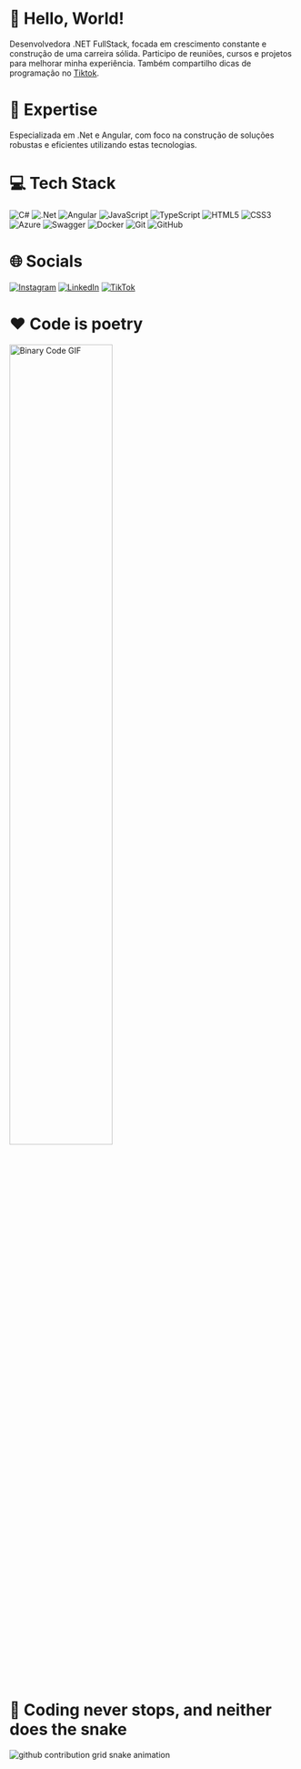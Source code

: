 # 👋 Hello, World!

Desenvolvedora .NET FullStack, focada em crescimento constante e construção de uma carreira sólida. Participo de reuniões, cursos e projetos para melhorar minha experiência. Também compartilho dicas de programação no <a href='https://www.tiktok.com/@larasantanadev'>Tiktok</a>.

# 🚀 Expertise
Especializada em .Net e Angular, com foco na construção de soluções robustas e eficientes utilizando estas tecnologias.

# 💻 Tech Stack
![C#](https://img.shields.io/badge/c%23-%23239120.svg?style=for-the-badge&logo=csharp&logoColor=white) ![.Net](https://img.shields.io/badge/.NET-5C2D91?style=for-the-badge&logo=.net&logoColor=white) ![Angular](https://img.shields.io/badge/angular-%23DD0031.svg?style=for-the-badge&logo=angular&logoColor=white) ![JavaScript](https://img.shields.io/badge/javascript-%23323330.svg?style=for-the-badge&logo=javascript&logoColor=%23F7DF1E) ![TypeScript](https://img.shields.io/badge/typescript-%23007ACC.svg?style=for-the-badge&logo=typescript&logoColor=white) ![HTML5](https://img.shields.io/badge/html5-%23E34F26.svg?style=for-the-badge&logo=html5&logoColor=white) ![CSS3](https://img.shields.io/badge/css3-%231572B6.svg?style=for-the-badge&logo=css3&logoColor=white) ![Azure](https://img.shields.io/badge/azure-%230072C6.svg?style=for-the-badge&logo=microsoftazure&logoColor=white) ![Swagger](https://img.shields.io/badge/-Swagger-%23Clojure?style=for-the-badge&logo=swagger&logoColor=white) ![Docker](https://img.shields.io/badge/docker-%230db7ed.svg?style=for-the-badge&logo=docker&logoColor=white) ![Git](https://img.shields.io/badge/git-%23F05033.svg?style=for-the-badge&logo=git&logoColor=white) ![GitHub](https://img.shields.io/badge/github-%23121011.svg?style=for-the-badge&logo=github&logoColor=white)

# 🌐 Socials
[![Instagram](https://img.shields.io/badge/Instagram-%23E4405F.svg?logo=Instagram&logoColor=white)](https://www.instagram.com/larasantanadev/) [![LinkedIn](https://img.shields.io/badge/LinkedIn-%230077B5.svg?logo=linkedin&logoColor=white)](https://www.linkedin.com/in/larasantanadev/) [![TikTok](https://img.shields.io/badge/TikTok-%23000000.svg?logo=TikTok&logoColor=white)](https://www.tiktok.com/@larasantanadev)

# ❤ Code is poetry
<p>
   <img src="https://media.giphy.com/media/QpVUMRUJGokfqXyfa1/giphy.gif" alt="Binary Code GIF" border="0" width="60%">
</p>

# 🐍 Coding never stops, and neither does the snake
<picture>
  <source media="(prefers-color-scheme: dark)" srcset="https://raw.githubusercontent.com/lsantanadev/lsantanadev/output/github-contribution-grid-snake-dark.svg">
  <source media="(prefers-color-scheme: light)" srcset="https://raw.githubusercontent.com/lsantanadev/lsantanadev/output/github-contribution-grid-snake.svg">
  <img alt="github contribution grid snake animation" src="https://raw.githubusercontent.com/lsantanadev/lsantanadev/output/github-contribution-grid-snake.svg">
</picture>


